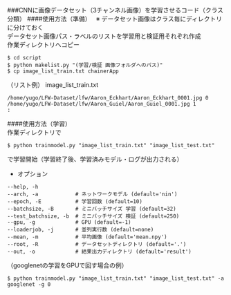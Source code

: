
###CNNに画像データセット（3チャンネル画像）を学習させるコード（クラス分類）
####使用方法（準備）  
※ データセット画像はクラス毎にディレクトリに分けておく  
データセット画像パス・ラベルのリストを学習用と検証用それぞれ作成  
作業ディレクトリへコピー
```
$ cd script
$ python makelist.py "(学習/検証 画像フォルダへのパス)"  
$ cp image_list_train.txt chainerApp
```
（リスト例） image_list_train.txt
```
/home/yugo/LFW-Dataset/lfw/Aaron_Eckhart/Aaron_Eckhart_0001.jpg 0  
/home/yugo/LFW-Dataset/lfw/Aaron_Guiel/Aaron_Guiel_0001.jpg 1
:
```

####使用方法（学習）  
作業ディレクトリで
```
$ python trainmodel.py "image_list_train.txt" "image_list_test.txt"
```
で学習開始（学習終了後、学習済みモデル・ログが出力される）
* オプション
```
--help, -h  
--arch, -a            # ネットワークモデル (default='nin')  
--epoch, -E           # 学習回数 (default=10)  
--batchsize, -B       # ミニバッチサイズ 学習 (default=32)  
--test_batchsize, -b  # ミニバッチサイズ 検証 (default=250)  
--gpu, -g             # GPU (default=-1)  
--loaderjob, -j       # 並列実行数 (default=none)  
--mean, -m            # 平均画像 (default='mean.npy')  
--root, -R            # データセットディレクトリ (default='.')  
--out, -o             # 結果出力ディレクトリ (default='result')  
```

（googlenetの学習をGPUで回す場合の例）  
```
$ python trainmodel.py "image_list_train.txt" "image_list_test.txt" -a googlenet -g 0
```
